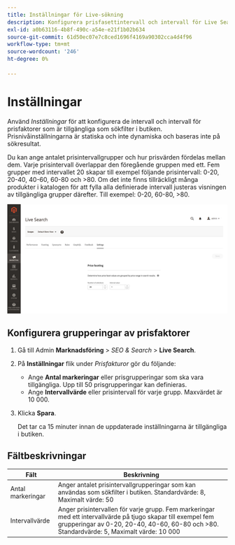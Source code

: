 ```yaml
---
title: Inställningar för Live-sökning
description: Konfigurera prisfasettintervall och intervall för Live Search-ansikten.
exl-id: a0b63116-4b8f-490c-a54e-e21f1b02b634
source-git-commit: 61d50ec07e7c8ced1696f4169a90302cca4d4f96
workflow-type: tm+mt
source-wordcount: '246'
ht-degree: 0%

---
```


# Inställningar

Använd *Inställningar* för att konfigurera de intervall och intervall för prisfaktorer som är tillgängliga som sökfilter i butiken. Prisnivåinställningarna är statiska och inte dynamiska och baseras inte på sökresultat.

Du kan ange antalet prisintervallgrupper och hur prisvärden fördelas mellan dem. Varje prisintervall överlappar den föregående gruppen med ett. Fem grupper med intervallet 20 skapar till exempel följande prisintervall: 0-20, 20-40, 40-60, 60-80 och >80. Om det inte finns tillräckligt många produkter i katalogen för att fylla alla definierade intervall justeras visningen av tillgängliga grupper därefter. Till exempel: 0-20, 60-80, >80.

![Inställningar](assets/settings.png)

## Konfigurera grupperingar av prisfaktorer

1. Gå till Admin **Marknadsföring** > *SEO &amp; Search* > **Live Search**.
1. På **Inställningar** flik under *Prisfakturor* gör du följande:
   * Ange **Antal markeringar** eller prisgrupperingar som ska vara tillgängliga. Upp till 50 prisgrupperingar kan definieras.
   * Ange **Intervallvärde** eller prisintervall för varje grupp. Maxvärdet är 10 000.
1. Klicka **Spara**.

   Det tar ca 15 minuter innan de uppdaterade inställningarna är tillgängliga i butiken.

## Fältbeskrivningar

| Fält | Beskrivning |
|--- |--- |
| Antal markeringar | Anger antalet prisintervallgrupperingar som kan användas som sökfilter i butiken. Standardvärde: 8, Maximalt värde: 50 |
| Intervallvärde | Anger prisintervallen för varje grupp. Fem markeringar med ett intervallvärde på tjugo skapar till exempel fem grupperingar av 0-20, 20-40, 40-60, 60-80 och >80. Standardvärde: 5, Maximalt värde: 10 000 |
